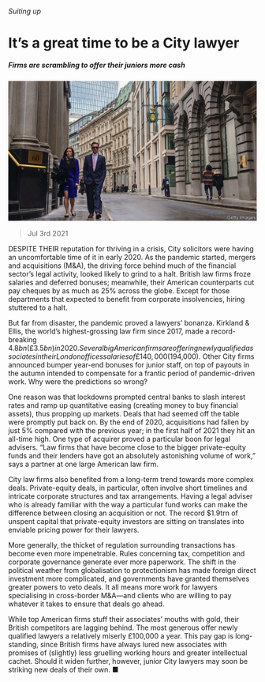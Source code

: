 ###### Suiting up

# It’s a great time to be a City lawyer 

##### Firms are scrambling to offer their juniors more cash 

![image](images/20210703_BRP002_0.jpg) 

> Jul 3rd 2021 

DESPITE THEIR reputation for thriving in a crisis, City solicitors were having an uncomfortable time of it in early 2020. As the pandemic started, mergers and acquisitions (M&amp;A), the driving force behind much of the financial sector’s legal activity, looked likely to grind to a halt. British law firms froze salaries and deferred bonuses; meanwhile, their American counterparts cut pay cheques by as much as 25% across the globe. Except for those departments that expected to benefit from corporate insolvencies, hiring stuttered to a halt.

But far from disaster, the pandemic proved a lawyers’ bonanza. Kirkland &amp; Ellis, the world’s highest-grossing law firm since 2017, made a record-breaking $4.8bn (£3.5bn) in 2020. Several big American firms are offering newly qualified associates in their London offices salaries of £140,000 ($194,000). Other City firms announced bumper year-end bonuses for junior staff, on top of payouts in the autumn intended to compensate for a frantic period of pandemic-driven work. Why were the predictions so wrong?


One reason was that lockdowns prompted central banks to slash interest rates and ramp up quantitative easing (creating money to buy financial assets), thus propping up markets. Deals that had seemed off the table were promptly put back on. By the end of 2020, acquisitions had fallen by just 5% compared with the previous year; in the first half of 2021 they hit an all-time high. One type of acquirer proved a particular boon for legal advisers. “Law firms that have become close to the bigger private-equity funds and their lenders have got an absolutely astonishing volume of work,” says a partner at one large American law firm.

City law firms also benefited from a long-term trend towards more complex deals. Private-equity deals, in particular, often involve short timelines and intricate corporate structures and tax arrangements. Having a legal adviser who is already familiar with the way a particular fund works can make the difference between closing an acquisition or not. The record $1.9trn of unspent capital that private-equity investors are sitting on translates into enviable pricing power for their lawyers.

More generally, the thicket of regulation surrounding transactions has become even more impenetrable. Rules concerning tax, competition and corporate governance generate ever more paperwork. The shift in the political weather from globalisation to protectionism has made foreign direct investment more complicated, and governments have granted themselves greater powers to veto deals. It all means more work for lawyers specialising in cross-border M&amp;A—and clients who are willing to pay whatever it takes to ensure that deals go ahead.

While top American firms stuff their associates’ mouths with gold, their British competitors are lagging behind. The most generous offer newly qualified lawyers a relatively miserly £100,000 a year. This pay gap is long-standing, since British firms have always lured new associates with promises of (slightly) less gruelling working hours and greater intellectual cachet. Should it widen further, however, junior City lawyers may soon be striking new deals of their own. ■

